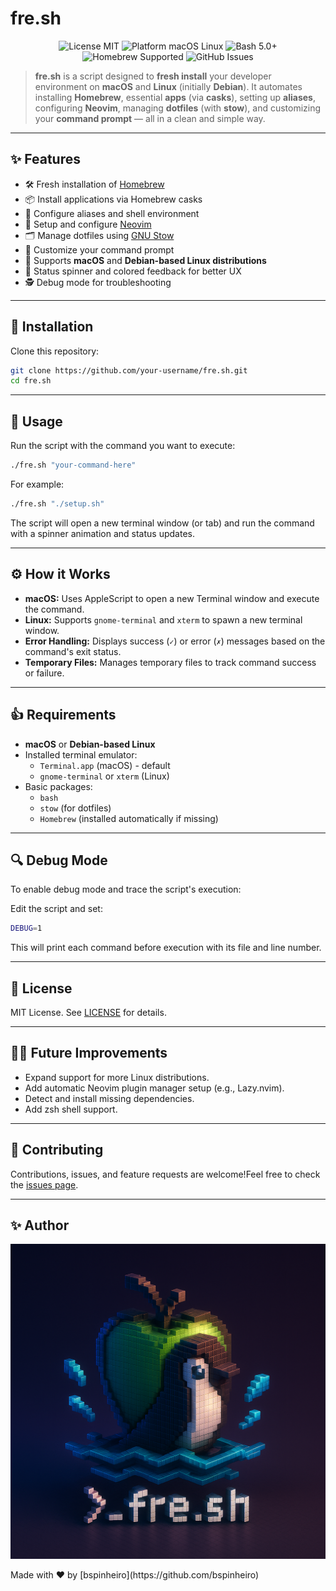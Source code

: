 
# fre.sh
<p align="center"> <img src="https://img.shields.io/badge/license-MIT-green.svg" alt="License MIT"> <img src="https://img.shields.io/badge/platform-macOS%20%7C%20Linux-blue.svg" alt="Platform macOS Linux"> <img src="https://img.shields.io/badge/bash-%3E=5.0-brightgreen.svg" alt="Bash 5.0+"> <img src="https://img.shields.io/badge/homebrew-supported-orange.svg" alt="Homebrew Supported"> <img src="https://img.shields.io/github/issues/bspinheiro/fre.sh" alt="GitHub Issues"> </p>

> **fre.sh** is a script designed to **fresh install** your developer environment on **macOS** and **Linux** (initially **Debian**). It automates installing **Homebrew**, essential **apps** (via **casks**), setting up **aliases**, configuring **Neovim**, managing **dotfiles** (with **stow**), and customizing your **command prompt** — all in a clean and simple way.

---

## ✨ Features

- 🛠️ Fresh installation of [Homebrew](https://brew.sh/)
- 📦 Install applications via Homebrew casks
- 📝 Configure aliases and shell environment
- 🧐 Setup and configure [Neovim](https://neovim.io/)
- 🗂️ Manage dotfiles using [GNU Stow](https://www.gnu.org/software/stow/)
- 💬 Customize your command prompt
- 🎯 Supports **macOS** and **Debian-based Linux distributions**
- 🔀 Status spinner and colored feedback for better UX
- 🕵️ Debug mode for troubleshooting

---

## 📅 Installation

Clone this repository:

```bash
git clone https://github.com/your-username/fre.sh.git
cd fre.sh
```

---

## 🚀 Usage

Run the script with the command you want to execute:

```bash
./fre.sh "your-command-here"
```

For example:

```bash
./fre.sh "./setup.sh"
```

The script will open a new terminal window (or tab) and run the command with a spinner animation and status updates.

---

## ⚙️ How it Works

- **macOS:** Uses AppleScript to open a new Terminal window and execute the command.
- **Linux:** Supports `gnome-terminal` and `xterm` to spawn a new terminal window.
- **Error Handling:** Displays success (`✓`) or error (`✗`) messages based on the command's exit status.
- **Temporary Files:** Manages temporary files to track command success or failure.

---

## 👍 Requirements

- **macOS** or **Debian-based Linux**
- Installed terminal emulator:
  - `Terminal.app` (macOS) - default
  - `gnome-terminal` or `xterm` (Linux)
- Basic packages:
  - `bash`
  - `stow` (for dotfiles)
  - `Homebrew` (installed automatically if missing)

---

## 🔍 Debug Mode

To enable debug mode and trace the script's execution:

Edit the script and set:

```bash
DEBUG=1
```

This will print each command before execution with its file and line number.

---

## 📄 License

MIT License. See [LICENSE](LICENSE) for details.

---

## 🧑‍📚 Future Improvements

- Expand support for more Linux distributions.
- Add automatic Neovim plugin manager setup (e.g., Lazy.nvim).
- Detect and install missing dependencies.
- Add zsh shell support.

---

## 🤝 Contributing

Contributions, issues, and feature requests are welcome!Feel free to check the [issues page](https://github.com/your-username/fre.sh/issues).

---

## ✨ Author
<p align="center">
  <img src="icons/fresh_pixel3d.png" alt="fre.sh logo" width="800">
</p>
Made with ❤️ by [bspinheiro](https://github.com/bspinheiro)
